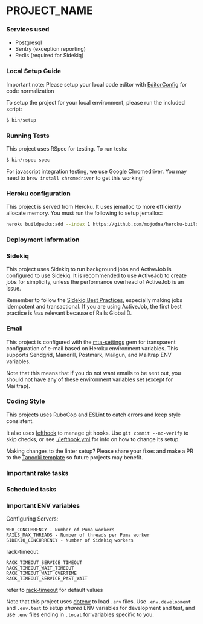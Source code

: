 # PROJECT_NAME

### Services used

- Postgresql
- Sentry (exception reporting)
- Redis (required for Sidekiq)

### Local Setup Guide

Important note: Please setup your local code editor with [EditorConfig](https://editorconfig.org/) for code normalization

To setup the project for your local environment, please run the included script:

```bash
$ bin/setup
```

### Running Tests

This project uses RSpec for testing. To run tests:

```bash
$ bin/rspec spec
```

For javascript integration testing, we use Google Chromedriver. You may need to `brew install chromedriver` to get this working!

### Heroku configuration

This project is served from Heroku. It uses jemalloc to more efficiently allocate memory. You must run the following to setup jemalloc:

```bash
heroku buildpacks:add --index 1 https://github.com/mojodna/heroku-buildpack-jemalloc.git
```

### Deployment Information

### Sidekiq

This project uses Sidekiq to run background jobs and ActiveJob is configured to use Sidekiq. It is recommended to use ActiveJob to create jobs for simplicity, unless the performance overhead of ActiveJob is an issue.

Remember to follow the [Sidekiq Best Practices](https://github.com/mperham/sidekiq/wiki/Best-Practices), especially making jobs idempotent and transactional. If you are using ActiveJob, the first best practice is _less_ relevant because of Rails GlobalID.

### Email

This project is configured with the [mta-settings](https://github.com/tpope/mta-settings) gem for transparent configuration of e-mail based on Heroku environment variables. This supports Sendgrid, Mandrill, Postmark, Mailgun, and Mailtrap ENV variables.

Note that this means that if you do not want emails to be sent out, you should not have any of these environment variables set (except for Mailtrap).

### Coding Style

This projects uses RuboCop and ESLint to catch errors and keep style consistent.

It also uses [lefthook][lh] to manage git hooks. Use `git commit --no-verify` to skip checks, or see [./lefthook.yml](./lefthook.yml) for info on how to change its setup.

[lh]: https://github.com/Arkweid/lefthook

Making changes to the linter setup? Please share your fixes and make a PR to the [Tanooki template][tt] so future projects may benefit.

[tt]: https://github.com/TanookiLabs/tanooki-rails-template

### Important rake tasks

### Scheduled tasks

### Important ENV variables

Configuring Servers:

```
WEB_CONCURRENCY - Number of Puma workers
RAILS_MAX_THREADS - Number of threads per Puma worker
SIDEKIQ_CONCURRENCY - Number of Sidekiq workers
```

rack-timeout:

```
RACK_TIMEOUT_SERVICE_TIMEOUT
RACK_TIMEOUT_WAIT_TIMEOUT
RACK_TIMEOUT_WAIT_OVERTIME
RACK_TIMEOUT_SERVICE_PAST_WAIT
```

refer to [rack-timeout][rt] for default values

[rt]: https://github.com/sharpstone/rack-timeout#configuring

Note that this project uses [dotenv](https://github.com/bkeepers/dotenv) to load `.env` files. Use `.env.development` and `.env.test` to setup _shared_ ENV variables for development and test, and use `.env` files ending in `.local` for variables specific to you.

